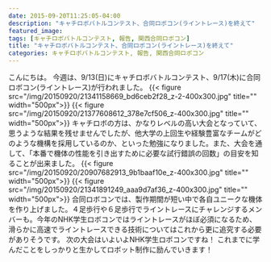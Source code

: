 ```yaml
---
date: 2015-09-20T11:25:05-04:00
description: "キャチロボバトルコンテスト、合同ロボコン(ライントレース)を終えて"
featured_image: 
tags: [キャチロボバトルコンテスト, 報告, 関西合同ロボコン]
title: "キャチロボバトルコンテスト、合同ロボコン(ライントレース)を終えて"
categories: キャチロボバトルコンテスト, 報告, 関西合同ロボコン
---
```


こんにちは。
今週は、9/13(日)にキャチロボバトルコンテスト、9/17(木)に合同ロボコン(ライントレース)が行われました。
{{< figure src="/img/20150920/21341158669_bd6ceb2f28_z-2-400x300.jpg" title="" width="500px">}}
{{< figure src="/img/20150920/21377608612_378e7cf506_z-400x300.jpg" title="" width="500px">}}
キャチロボの方は、かなりレベルの高い大会となっていて、思うような結果を残せませんでしたが、他大学の上回生や経験豊富なチームがどのような機構を採用しているのか、といった勉強になりました。また、大会を通して、「本番で機体の性能を引き出すために必要な試行錯誤の回数」の目安を知ることが出来ました。
{{< figure src="/img/20150920/20907682913_9b1baaf10e_z-400x300.jpg" title="" width="500px">}}
{{< figure src="/img/20150920/21341891249_aaa9d7af36_z-400x300.jpg" title="" width="500px">}}
合同ロボコンでは、製作期間が短い中で各自ユニークな機体を作り上げました。４足歩行や６足歩行でライントレースにチャレンジするメンバーも。今年のNHK学生ロボコンではライントレースがほぼ必須になるため、滑らかに高速でライントレースできる技術についてはこれから更に追究する必要がありそうです。
次の大会はいよいよNHK学生ロボコンですね！
これまでに学んだことをしっかりと生かしてロボット制作に励んでいきます！
